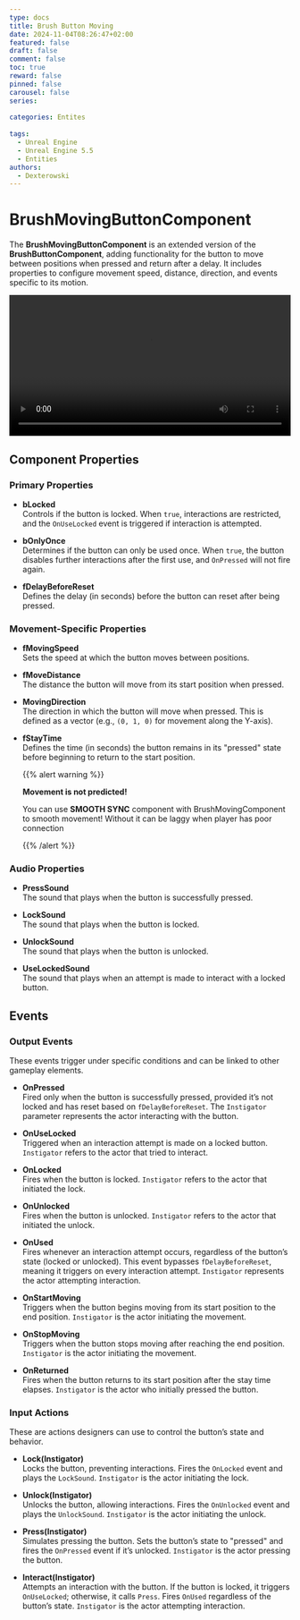 ```yaml
---
type: docs 
title: Brush Button Moving
date: 2024-11-04T08:26:47+02:00
featured: false
draft: false
comment: false
toc: true
reward: false
pinned: false
carousel: false
series: 
 
categories: Entites
 
tags: 
  - Unreal Engine
  - Unreal Engine 5.5
  - Entities
authors:
  - Dexterowski
---
```


# BrushMovingButtonComponent

The **BrushMovingButtonComponent** is an extended version of the **BrushButtonComponent**, adding functionality for the button to move between positions when pressed and return after a delay. It includes properties to configure movement speed, distance, direction, and events specific to its motion.

<center>
<video autoplay="true" loop="true" width="100%" src="DXPUZZLES_MovingButton.mp4" title="Title"></video>
</center>

## Component Properties

### Primary Properties

- **bLocked**  
  Controls if the button is locked. When `true`, interactions are restricted, and the `OnUseLocked` event is triggered if interaction is attempted.

- **bOnlyOnce**  
  Determines if the button can only be used once. When `true`, the button disables further interactions after the first use, and `OnPressed` will not fire again.

- **fDelayBeforeReset**  
  Defines the delay (in seconds) before the button can reset after being pressed.

### Movement-Specific Properties

- **fMovingSpeed**  
  Sets the speed at which the button moves between positions.

- **fMoveDistance**  
  The distance the button will move from its start position when pressed.

- **MovingDirection**  
  The direction in which the button will move when pressed. This is defined as a vector (e.g., `(0, 1, 0)` for movement along the Y-axis).

- **fStayTime**  
  Defines the time (in seconds) the button remains in its "pressed" state before beginning to return to the start position.


  {{% alert warning %}}

  <strong>Movement is not predicted!</strong>
  <p>You can use <strong>SMOOTH SYNC</strong> component with BrushMovingComponent to smooth movement! Without it can be laggy when player has poor connection</p>
  {{% /alert %}}

### Audio Properties

- **PressSound**  
  The sound that plays when the button is successfully pressed.

- **LockSound**  
  The sound that plays when the button is locked.

- **UnlockSound**  
  The sound that plays when the button is unlocked.

- **UseLockedSound**  
  The sound that plays when an attempt is made to interact with a locked button.

## Events

### Output Events

These events trigger under specific conditions and can be linked to other gameplay elements.

- **OnPressed**  
  Fired only when the button is successfully pressed, provided it’s not locked and has reset based on `fDelayBeforeReset`. The `Instigator` parameter represents the actor interacting with the button.

- **OnUseLocked**  
  Triggered when an interaction attempt is made on a locked button. `Instigator` refers to the actor that tried to interact.

- **OnLocked**  
  Fires when the button is locked. `Instigator` refers to the actor that initiated the lock.

- **OnUnlocked**  
  Fires when the button is unlocked. `Instigator` refers to the actor that initiated the unlock.

- **OnUsed**  
  Fires whenever an interaction attempt occurs, regardless of the button’s state (locked or unlocked). This event bypasses `fDelayBeforeReset`, meaning it triggers on every interaction attempt. `Instigator` represents the actor attempting interaction.

- **OnStartMoving**  
  Triggers when the button begins moving from its start position to the end position. `Instigator` is the actor initiating the movement.

- **OnStopMoving**  
  Triggers when the button stops moving after reaching the end position. `Instigator` is the actor initiating the movement.

- **OnReturned**  
  Fires when the button returns to its start position after the stay time elapses. `Instigator` is the actor who initially pressed the button.

### Input Actions

These are actions designers can use to control the button’s state and behavior.

- **Lock(Instigator)**  
  Locks the button, preventing interactions. Fires the `OnLocked` event and plays the `LockSound`. `Instigator` is the actor initiating the lock.

- **Unlock(Instigator)**  
  Unlocks the button, allowing interactions. Fires the `OnUnlocked` event and plays the `UnlockSound`. `Instigator` is the actor initiating the unlock.

- **Press(Instigator)**  
  Simulates pressing the button. Sets the button’s state to "pressed" and fires the `OnPressed` event if it’s unlocked. `Instigator` is the actor pressing the button.

- **Interact(Instigator)**  
  Attempts an interaction with the button. If the button is locked, it triggers `OnUseLocked`; otherwise, it calls `Press`. Fires `OnUsed` regardless of the button’s state. `Instigator` is the actor attempting interaction.
